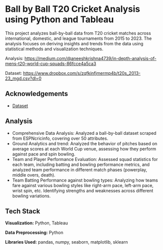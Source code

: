 
# Ball by Ball T20 Cricket Analysis using Python and Tableau

This project analyzes ball-by-ball data from T20 cricket matches across international, domestic, and league tournaments from 2015 to 2023. The analysis focuses on deriving insights and trends from the data using statistical methods and visualization techniques.

Analysis: https://medium.com/@aneeshkrishna4739/in-depth-analysis-of-mens-t20-world-cup-squads-86fcce4a5ca3

Dataset: https://www.dropbox.com/s/zqfkinfjmermp4b/t20s_2013-23_mgd.csv?dl=0

## Acknowledgements

 - [Dataset](https://twitter.com/hganjoo_153/status/1691082367236993024)

## Analysis
* Comprehensive Data Analysis: Analyzed a ball-by-ball dataset scraped from ESPNcricinfo, covering over 50 attributes.
* Ground Analytics and trend: Analyzed the behavior of pitches based on average scores at each World Cup venue, assessing how they perform against pace and spin bowling.
* Team and Player Performance Evaluation: Assessed squad statistics for each team, including batting and bowling performance metrics, and analyzed team performance in different match phases (powerplay, middle overs, death).
* Team Batting Performance against bowling types: Analyzing how teams fare against various bowling styles like right-arm pace, left-arm pace, wrist spin, etc. Identifying strengths and weaknesses across different bowling variations.


## Tech Stack

**Visualization:** Python, Tableau

**Data Preprocessing:** Python

**Libraries Used:** pandas, numpy, seaborn, matplotlib, sklearn


